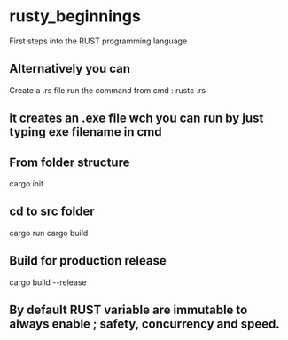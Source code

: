 # rusty_beginnings
First steps into the RUST programming language
## Alternatively you can 
Create a .rs file
run the command from cmd : rustc <filename>.rs 
## it creates an .exe file wch you can run by just typing exe filename in cmd
## From folder structure
cargo init
## cd to src folder
cargo run
cargo build
## Build for production release
cargo build --release

## By default RUST variable are immutable to always enable ; safety, concurrency and speed.